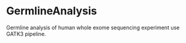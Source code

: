 # GermlineAnalysis
Germline analysis of human whole exome sequencing experiment
use GATK3 pipeline.
